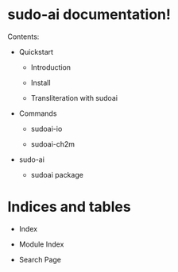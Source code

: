 <!-- sudo-ai documentation master file, created by
sphinx-quickstart.
You can adapt this file completely to your liking, but it should at least
contain the root `toctree` directive. -->
# sudo-ai documentation!

Contents:


* Quickstart


    * Introduction


    * Install


    * Transliteration with sudoai


* Commands


    * sudoai-io


    * sudoai-ch2m


* sudo-ai


    * sudoai package


# Indices and tables


* Index


* Module Index


* Search Page
